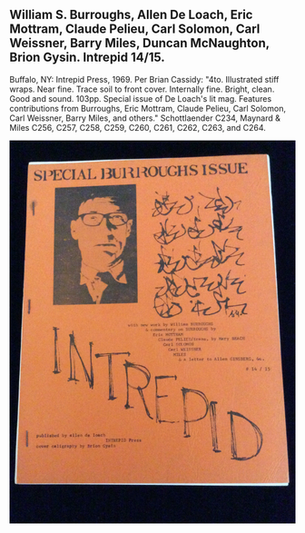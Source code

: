 ## William S. Burroughs, Allen De Loach, Eric Mottram, Claude Pelieu, Carl Solomon, Carl Weissner, Barry Miles, Duncan McNaughton, Brion Gysin. Intrepid 14/15.

Buffalo, NY: Intrepid Press, 1969. Per Brian Cassidy: "4to. Illustrated stiff wraps. Near fine. Trace soil to front cover. Internally fine. Bright, clean. Good and sound. 103pp. Special issue of De Loach's lit mag. Features contributions from Burroughs, Eric Mottram, Claude Pelieu, Carl Solomon, Carl Weissner, Barry Miles, and others." Schottlaender C234, Maynard & Miles C256, C257, C258, C259, C260, C261, C262, C263, and C264.

![Intrepid 14/15](../assets/images/intrepid-14-15-1.jpg)
